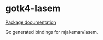 # gotk4-lasem

[Package documentation](https://pkg.go.dev/github.com/diamondburned/gotk4-lasem/pkg/lasem)

Go generated bindings for mjakeman/lasem.
